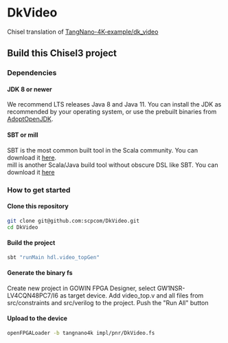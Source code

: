 DkVideo
=======

Chisel translation of [TangNano-4K-example/dk_video](https://github.com/sipeed/TangNano-4K-example/tree/main/dk_video/project)

## Build this Chisel3 project

### Dependencies

#### JDK 8 or newer

We recommend LTS releases Java 8 and Java 11. You can install the JDK as recommended by your operating system, or use the prebuilt binaries from [AdoptOpenJDK](https://adoptopenjdk.net/).

#### SBT or mill

SBT is the most common built tool in the Scala community. You can download it [here](https://www.scala-sbt.org/download.html).  
mill is another Scala/Java build tool without obscure DSL like SBT. You can download it [here](https://github.com/com-lihaoyi/mill/releases)

### How to get started

#### Clone this repository

```sh
git clone git@github.com:scpcom/DkVideo.git
cd DkVideo
```

#### Build the project

```sh
sbt "runMain hdl.video_topGen"
```

#### Generate the binary fs

Create new project in GOWIN FPGA Designer, select GW1NSR-LV4CQN48PC7/I6 as target device.
Add video_top.v and all files from src/constraints and src/verilog to the project.
Push the "Run All" button

#### Upload to the device

```sh
openFPGALoader -b tangnano4k impl/pnr/DkVideo.fs
```

